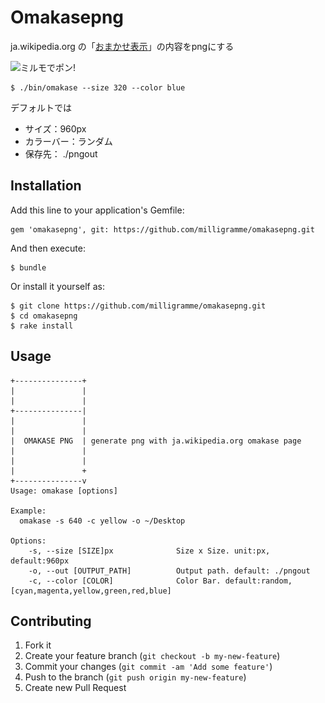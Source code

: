 # Omakasepng

ja.wikipedia.org の「[おまかせ表示](http://ja.wikipedia.org/wiki/%E7%89%B9%E5%88%A5:%E3%81%8A%E3%81%BE%E3%81%8B%E3%81%9B%E8%A1%A8%E7%A4%BA)」の内容をpngにする


![ミルモでポン!](examples/ミルモでポン!.png)

    $ ./bin/omakase --size 320 --color blue
    
デフォルトでは

* サイズ：960px
* カラーバー：ランダム
* 保存先： ./pngout

## Installation

Add this line to your application's Gemfile:

    gem 'omakasepng', git: https://github.com/milligramme/omakasepng.git

And then execute:

    $ bundle

Or install it yourself as:

    $ git clone https://github.com/milligramme/omakasepng.git
    $ cd omakasepng
    $ rake install

## Usage
    +---------------+
    |               |
    |               |
    +---------------|
    |               |
    |               |
    |  OMAKASE PNG  | generate png with ja.wikipedia.org omakase page
    |               |
    |               |
    |               +
    +---------------v
    Usage: omakase [options]

    Example:
      omakase -s 640 -c yellow -o ~/Desktop

    Options:
        -s, --size [SIZE]px              Size x Size. unit:px, default:960px
        -o, --out [OUTPUT_PATH]          Output path. default: ./pngout
        -c, --color [COLOR]              Color Bar. default:random, [cyan,magenta,yellow,green,red,blue]

## Contributing

1. Fork it
2. Create your feature branch (`git checkout -b my-new-feature`)
3. Commit your changes (`git commit -am 'Add some feature'`)
4. Push to the branch (`git push origin my-new-feature`)
5. Create new Pull Request
